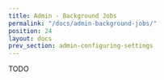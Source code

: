 ```yaml
---
title: Admin - Background Jobs
permalink: "/docs/admin-background-jobs/"
position: 24
layout: docs
prev_section: admin-configuring-settings
---
```


TODO
